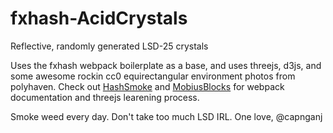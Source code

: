 # fxhash-AcidCrystals
Reflective, randomly generated LSD-25 crystals 

Uses the fxhash webpack boilerplate as a base, and uses threejs, d3js, and some awesome rockin cc0 equirectangular environment photos from polyhaven.
Check out [HashSmoke](https://github.com/capnganj/fxhash-HashSmoke) and [MobiusBlocks](https://github.com/capnganj/fxhash-MobiusBlocks) for webpack documentation and threejs learening process.

Smoke weed every day.  Don't take too much LSD IRL.  One love, @capnganj
